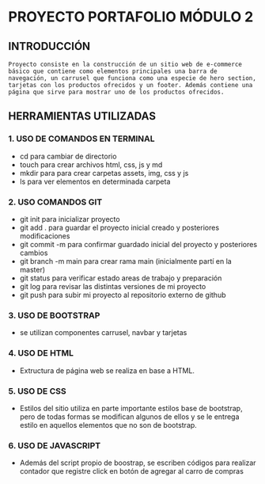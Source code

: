 # PROYECTO PORTAFOLIO MÓDULO 2

## INTRODUCCIÓN

    Proyecto consiste en la construcción de un sitio web de e-commerce básico que contiene como elementos principales una barra de navegación, un carrusel que funciona como una especie de hero section, tarjetas con los productos ofrecidos y un footer. Además contiene una página que sirve para mostrar uno de los productos ofrecidos.

## HERRAMIENTAS UTILIZADAS

### 1. USO DE COMANDOS EN TERMINAL
- cd para cambiar de directorio
- touch para crear archivos html, css, js y md
- mkdir para para crear carpetas assets, img, css y js
- ls para ver elementos en determinada carpeta

### 2. USO COMANDOS GIT
- git init para inicializar proyecto
- git add . para guardar el proyecto inicial creado y posteriores modificaciones
- git commit -m para confirmar guardado inicial del proyecto y posteriores cambios
- git branch -m main para crear rama main (inicialmente partí en la master)
- git status para verificar estado areas de trabajo y preparación
- git log para revisar las distintas versiones de mi proyecto
- git push para subir mi proyecto al repositorio externo de github

### 3. USO DE BOOTSTRAP
- se utilizan componentes carrusel, navbar y tarjetas

### 4. USO DE HTML
- Extructura de página web se realiza en base a HTML.

### 5. USO DE CSS
- Estilos del sitio utiliza en parte importante estilos base de bootstrap, pero de todas formas se modifican algunos de ellos y se le entrega estilo en aquellos elementos que no son de bootstrap.

### 6. USO DE JAVASCRIPT
- Además del script propio de boostrap, se escriben códigos para realizar contador que registre click en botón de agregar al carro de compras
